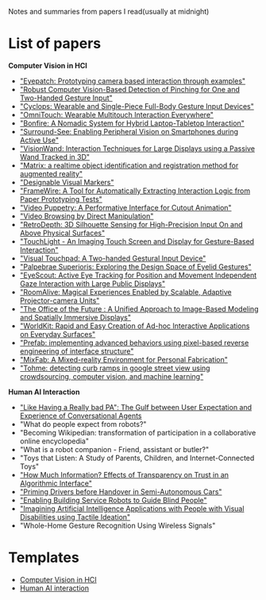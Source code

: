 Notes and summaries from papers I read(usually at midnight)

# List of papers
**Computer Vision in HCI**
- ["Eyepatch: Prototyping camera based interaction through examples"](https://nalinc.github.io/the-midnight-paper/papers/Eyepatch_Prototyping_Camera_based_Interact_on_through_examples)
- ["Robust Computer Vision-Based Detection of Pinching for One and Two-Handed Gesture Input"](https://nalinc.github.io/the-midnight-paper/papers/Robust_CV_Based_Detection_of_Pinching)
- ["Cyclops: Wearable and Single-Piece Full-Body Gesture Input Devices"](https://nalinc.github.io/the-midnight-paper/papers/Cyclops:Full_Body_Gesture_Input_Devices)
- ["OmniTouch: Wearable Multitouch Interaction Everywhere"](https://nalinc.github.io/the-midnight-paper/papers/OmniTouch:Wearable_Multitouch_Interaction_Everywhere)
- ["Bonfire: A Nomadic System for Hybrid Laptop-Tabletop Interaction"](https://nalinc.github.io/the-midnight-paper/papers/Bonfire:A_Nomadic_System_for_Hybrid_Laptop-Tabletop_Interaction)
- ["Surround-See: Enabling Peripheral Vision on Smartphones during Active Use"](https://nalinc.github.io/the-midnight-paper/papers/Surround-See:Enabling_Peripheral_Vision_on_Smartphones_during_Active_Use)
- ["VisionWand: Interaction Techniques for Large Displays using a Passive Wand Tracked in 3D"](https://nalinc.github.io/the-midnight-paper/papers/VisionWand:Interaction_Techniques_for_Large_Displays_using_a_Passive_Wand_Tracked_in_3D)
- ["Matrix: a realtime object identification and registration method for augmented reality"](https://nalinc.github.io/the-midnight-paper/papers/Matrix:A_realtime_object_identification_and_registration_method_for_augmented_reality)
- ["Designable Visual Markers"](https://nalinc.github.io/the-midnight-paper/papers/Designable_Visual_Markers)
- ["FrameWire: A Tool for Automatically Extracting Interaction Logic from Paper Prototyping Tests"](https://nalinc.github.io/the-midnight-paper/papers/FrameWire:A_Tool_for_Automatically_Extracting_Interaction_Logic_from_Paper_Prototyping_Tests)
- ["Video Puppetry: A Performative Interface for Cutout Animation"](https://nalinc.github.io/the-midnight-paper/papers/VideoPuppetry:A_Performative_Interface_for_Cutout_Animation)
- ["Video Browsing by Direct Manipulation"](https://nalinc.github.io/the-midnight-paper/papers/Video_Browsing_by_Direct_Manipulation)
- ["RetroDepth: 3D Silhouette Sensing for High-Precision Input On and Above Physical Surfaces"](https://nalinc.github.io/the-midnight-paper/papers/RetroDepth:3D_Silhouette_Sensing_for_High-Precision_Input_On_and_Above_Physical_Surfaces)
- ["TouchLight - An Imaging Touch Screen and Display for Gesture-Based Interaction"](https://nalinc.github.io/the-midnight-paper/papers/TouchLight:An_Imaging_Touch_Screen_and_Display_for_Gesture_Based_Interaction)
- ["Visual Touchpad: A Two-handed Gestural Input Device"](https://nalinc.github.io/the-midnight-paper/papers/VisualTouchpad:A_Two_handed_Gestural_Input_Device)
- ["Palpebrae Superioris: Exploring the Design Space of Eyelid Gestures"](https://nalinc.github.io/the-midnight-paper/papers/PalpebraeSuperioris:Exploring_the_Design_Space_of_Eyelid_Gestures)
- ["EyeScout: Active Eye Tracking for Position and Movement Independent Gaze Interaction with Large Public Displays"](https://nalinc.github.io/the-midnight-paper/papers/EyeScout)
- ["RoomAlive: Magical Experiences Enabled by Scalable, Adaptive Projector-camera Units"](https://nalinc.github.io/the-midnight-paper/papers/RoomAlive)
- ["The Office of the Future : A Unified Approach to Image-Based Modeling and Spatially Immersive Displays"](https://nalinc.github.io/the-midnight-paper/papers/The_Office_of_the_Future)
- ["WorldKit: Rapid and Easy Creation of Ad-hoc Interactive Applications on Everyday Surfaces"](https://nalinc.github.io/the-midnight-paper/papers/WorldKit)
- ["Prefab: implementing advanced behaviors using pixel-based reverse engineering of interface structure"](https://nalinc.github.io/the-midnight-paper/papers/Prefab)
- ["MixFab: A Mixed-reality Environment for Personal Fabrication"](https://nalinc.github.io/the-midnight-paper/papers/MixFab)
- ["Tohme: detecting curb ramps in google street view using crowdsourcing, computer vision, and machine learning"](https://nalinc.github.io/the-midnight-paper/papers/Tohme)


**Human AI Interaction**
- ["Like Having a Really bad PA": The Gulf between User Expectation and Experience of Conversational Agents](https://nalinc.github.io/the-midnight-paper/papers/The_Gulf_between_User_Expectation_and_Experience_of_Conversational_Agents)
- "What do people expect from robots?"
- "Becoming Wikipedian: transformation of participation in a collaborative online encyclopedia"
- "What is a robot companion - Friend, assistant or butler?"
- "Toys that Listen: A Study of Parents, Children, and Internet-Connected Toys"
- ["How Much Information? Effects of Transparency on Trust in an Algorithmic Interface"](https://nalinc.github.io/the-midnight-paper/papers/How_Much_Information_Effects_of_Transparency_on_Trust_in_an_Algorithmic_Interface)
- ["Priming Drivers before Handover in Semi-Autonomous Cars"](https://nalinc.github.io/the-midnight-paper/papers/Priming_Drivers_before_Handover_in_Semi-Autonomous_Cars)
- ["Enabling Building Service Robots to Guide Blind People"](https://nalinc.github.io/the-midnight-paper/papers/Enabling_Building_Service_Robots_to_Guide_Blind_People)
- ["Imagining Artificial Intelligence Applications with People with Visual Disabilities using Tactile Ideation"](https://nalinc.github.io/the-midnight-paper/papers/Imagining_Artificial_Intelligence_Applications_with_People_with_Visual_Disabilities_using_Tactile_Ideation)
- "Whole-Home Gesture Recognition Using Wireless Signals"



# Templates
- [Computer Vision in HCI](templates/cv_in_hci.md)
- [Human AI interaction](templates/human_ai.md)
